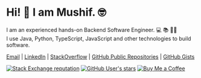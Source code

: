 # Hi! 👋 I am Mushif. 🤓

I am an experienced hands-on Backend Software Engineer. 💻 📚 🏋️‍♂️  
I use Java, Python, TypeScript, JavaScript and other technologies to build software.  

[Email](mailto:mushif07@gmail.com) |
[LinkedIn](https://linkedin.com/in/mushifalinawaz) |
[StackOverflow](https://stackoverflow.com/users/5413565/mushif-ali-nawaz) |
[GitHub Public Repositories](https://github.com/mushifali?tab=repositories&q=&type=public&language=&sort=stargazers) |
[GitHub Gists](https://gist.github.com/mushifali)

[![Stack Exchange reputation](https://img.shields.io/stackexchange/stackoverflow/r/5413565?color=orange&label=StackOverflow&logo=stackoverflow&style=flat-square)](https://stackoverflow.com/users/5413565)
[![GitHub User's stars](https://img.shields.io/github/stars/mushifali?color=orange&label=GitHub%20Stars&logo=github&style=flat-square)](https://github.com/mushifali?tab=repositories&q=&type=public&language=&sort=stargazers)
[![Buy Me a Coffee](https://img.shields.io/badge/Support-Buy%20Me%20A%20Coffee-orange.svg?style=flat-square)](https://www.buymeacoffee.com/mushifali)
